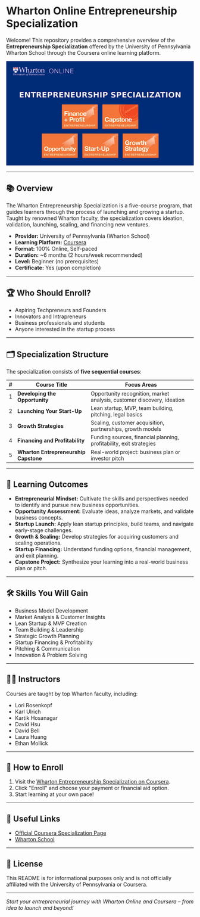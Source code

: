 # Wharton Online Entrepreneurship Specialization

Welcome! This repository provides a comprehensive overview of the **Entrepreneurship Specialization** offered by the University of Pennsylvania Wharton School through the Coursera online learning platform.

![pl](assets/ES_BG_5.png)

---

## 📚 Overview

The Wharton Entrepreneurship Specialization is a five-course program, that guides learners through the process of launching and growing a startup. Taught by renowned Wharton faculty, the specialization covers ideation, validation, launching, scaling, and financing new ventures.

- **Provider:** University of Pennsylvania (Wharton School)
- **Learning Platform:** [Coursera](https://www.coursera.org/specializations/wharton-entrepreneurship)
- **Format:** 100% Online, Self-paced
- **Duration:** ~6 months (2 hours/week recommended)
- **Level:** Beginner (no prerequisites)
- **Certificate:** Yes (upon completion)

---

## 🏆 Who Should Enroll?

- Aspiring Techpreneurs and Founders
- Innovators and Intrapreneurs
- Business professionals and students
- Anyone interested in the startup process

---

## 🗂️ Specialization Structure

The specialization consists of **five sequential courses**:

| # | Course Title                                      | Focus Areas |
|---|---------------------------------------------------|-------------|
| 1 | **Developing the Opportunity**                    | Opportunity recognition, market analysis, customer discovery, ideation |
| 2 | **Launching Your Start-Up**                       | Lean startup, MVP, team building, pitching, legal basics |
| 3 | **Growth Strategies**                             | Scaling, customer acquisition, partnerships, growth models |
| 4 | **Financing and Profitability**                   | Funding sources, financial planning, profitability, exit strategies |
| 5 | **Wharton Entrepreneurship Capstone**             | Real-world project: business plan or investor pitch |

---

## 🎯 Learning Outcomes

- **Entrepreneurial Mindset:** Cultivate the skills and perspectives needed to identify and pursue new business opportunities.
- **Opportunity Assessment:** Evaluate ideas, analyze markets, and validate business concepts.
- **Startup Launch:** Apply lean startup principles, build teams, and navigate early-stage challenges.
- **Growth & Scaling:** Develop strategies for acquiring customers and scaling operations.
- **Startup Financing:** Understand funding options, financial management, and exit planning.
- **Capstone Project:** Synthesize your learning into a real-world business plan or pitch.

---

## 🛠️ Skills You Will Gain

- Business Model Development
- Market Analysis & Customer Insights
- Lean Startup & MVP Creation
- Team Building & Leadership
- Strategic Growth Planning
- Startup Financing & Profitability
- Pitching & Communication
- Innovation & Problem Solving

---

## 👨‍🏫 Instructors

Courses are taught by top Wharton faculty, including:

- Lori Rosenkopf
- Karl Ulrich
- Kartik Hosanagar
- David Hsu
- David Bell
- Laura Huang
- Ethan Mollick

---

## 🚀 How to Enroll

1. Visit the [Wharton Entrepreneurship Specialization on Coursera](https://www.coursera.org/specializations/wharton-entrepreneurship).
2. Click "Enroll" and choose your payment or financial aid option.
3. Start learning at your own pace!

---

## 🔗 Useful Links

- [Official Coursera Specialization Page](https://www.coursera.org/specializations/wharton-entrepreneurship)
- [Wharton School](https://platform.onlinelearning.upenn.edu/offering/entrepreneurship-specialization-a0Q2E00000JmMP5UAN)

---

## 📜 License

This README is for informational purposes only and is not officially affiliated with the University of Pennsylvania or Coursera.

---

*Start your entrepreneurial journey with Wharton Online and Coursera – from idea to launch and beyond!*
